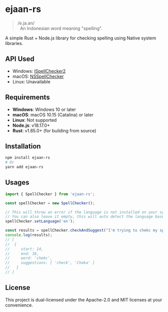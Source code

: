 # ejaan-rs

> /e.ja.an/<br />
> &nbsp;&nbsp;An Indonesian word meaning "spelling".

A simple Rust + Node.js library for checking spelling using Native system libraries.

## API Used
- Windows: [ISpellChecker2](https://learn.microsoft.com/en-us/windows/win32/api/spellcheck/nn-spellcheck-ispellchecker2)
- macOS: [NSSpellChecker](https://developer.apple.com/documentation/appkit/nsspellchecker?language=objc)
- Linux: Unavailable

## Requirements
- **Windows**: Windows 10 or later
- **macOS**: macOS 10.15 (Catalina) or later
- **Linux**: Not supported
- **Node.js**: v18.17.0+
- **Rust**: v1.85.0+ (for building from source)

## Installation

```bash
npm install ejaan-rs
# Or
yarn add ejaan-rs
```

## Usages

```javascript
import { SpellChecker } from 'ejaan-rs';

const spellChecker = new SpellChecker();

// This will throw an error if the language is not installed on your system
// You can also leave it empty, this will auto detect the language based on the system locale
spellChecker.setLanguage('en');

const results = spellChecker.checkAndSuggest("I'm trying to chekc my speling");
console.log(results);
// [
//  {
//     start: 14,
//     end: 18,
//     word: 'chekc',
//     suggestions: [ 'check', 'Cheka' ]
//   }
// ]
```

## License

This project is dual-licensed under the Apache-2.0 and MIT licenses at your convenience.
